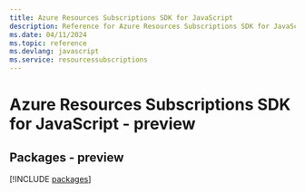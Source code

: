 ```yaml
---
title: Azure Resources Subscriptions SDK for JavaScript
description: Reference for Azure Resources Subscriptions SDK for JavaScript
ms.date: 04/11/2024
ms.topic: reference
ms.devlang: javascript
ms.service: resourcessubscriptions
---
```

# Azure Resources Subscriptions SDK for JavaScript - preview
## Packages - preview
[!INCLUDE [packages](resources-subscriptions-index.md)]